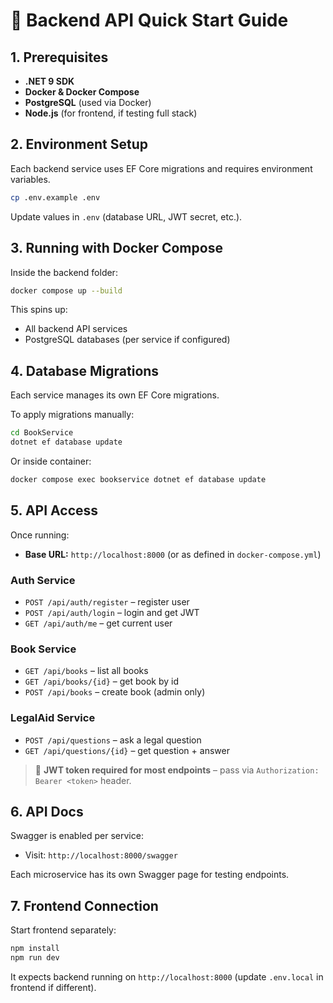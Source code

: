 # 🚀 Backend API Quick Start Guide

## 1. Prerequisites

- **.NET 9 SDK**
- **Docker & Docker Compose**
- **PostgreSQL** (used via Docker)
- **Node.js** (for frontend, if testing full stack)

## 2. Environment Setup

Each backend service uses EF Core migrations and requires environment variables.

```bash
cp .env.example .env
```

Update values in `.env` (database URL, JWT secret, etc.).

## 3. Running with Docker Compose

Inside the backend folder:

```bash
docker compose up --build
```

This spins up:

- All backend API services
- PostgreSQL databases (per service if configured)

## 4. Database Migrations

Each service manages its own EF Core migrations.

To apply migrations manually:

```bash
cd BookService
dotnet ef database update
```

Or inside container:

```bash
docker compose exec bookservice dotnet ef database update
```

## 5. API Access

Once running:

- **Base URL:** `http://localhost:8000` (or as defined in `docker-compose.yml`)

### Auth Service

- `POST /api/auth/register` – register user
- `POST /api/auth/login` – login and get JWT
- `GET /api/auth/me` – get current user

### Book Service

- `GET /api/books` – list all books
- `GET /api/books/{id}` – get book by id
- `POST /api/books` – create book (admin only)

### LegalAid Service

- `POST /api/questions` – ask a legal question
- `GET /api/questions/{id}` – get question + answer

> 🔑 **JWT token required for most endpoints** – pass via `Authorization: Bearer <token>` header.

## 6. API Docs

Swagger is enabled per service:

- Visit: `http://localhost:8000/swagger`

Each microservice has its own Swagger page for testing endpoints.

## 7. Frontend Connection

Start frontend separately:

```bash
npm install
npm run dev
```

It expects backend running on `http://localhost:8000` (update `.env.local` in frontend if different).
